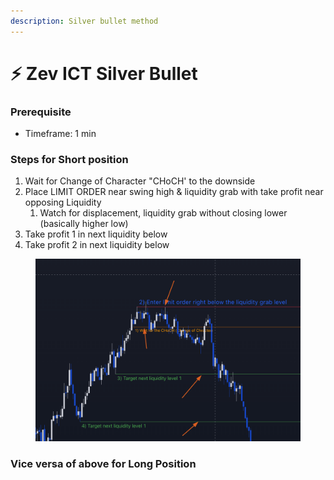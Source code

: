 ```yaml
---
description: Silver bullet method
---
```


# ⚡ Zev ICT Silver Bullet

### Prerequisite

* Timeframe: 1 min

### Steps for Short position

1. Wait for Change of Character "CHoCH' to the downside
2. Place LIMIT ORDER near swing high & liquidity grab with take profit near opposing Liquidity
   1. Watch for displacement, liquidity grab without closing lower (basically higher low)
3. Take profit 1 in next liquidity below
4. Take profit 2 in next liquidity below



<figure><img src="../.gitbook/assets/image (1) (2).png" alt=""><figcaption></figcaption></figure>

### Vice versa of above for Long Position



